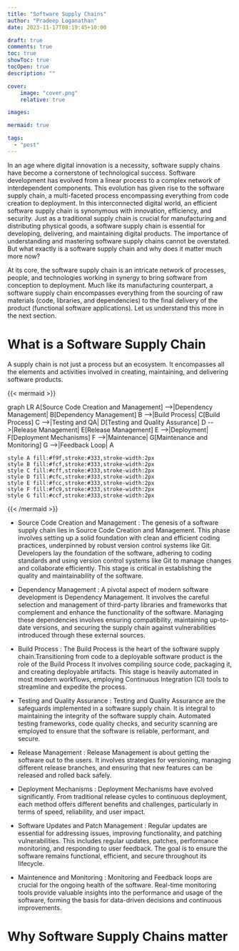 ```yaml
---
title: "Software Supply Chains"
author: "Pradeep Loganathan"
date: 2023-11-17T08:19:45+10:00

draft: true
comments: true
toc: true
showToc: true
tocOpen: true
description: ""

cover:
    image: "cover.png"
    relative: true

images:

mermaid: true

tags:
  - "post"
---
```


In an age where digital innovation is a necessity, software supply chains have become a cornerstone of technological success. Software development has evolved from a linear process to a complex network of interdependent components. This evolution has given rise to the software supply chain, a multi-faceted process encompassing everything from code creation to deployment. In this interconnected digital world, an efficient software supply chain is synonymous with innovation, efficiency, and security. Just as a traditional supply chain is crucial for manufacturing and distributing physical goods, a software supply chain is essential for developing, delivering, and maintaining digital products. The importance of understanding and mastering software supply chains cannot be overstated. But what exactly is a software supply chain and why does it matter much more now?

At its core, the software supply chain is an intricate network of processes, people, and technologies working in synergy to bring software from conception to deployment. Much like its manufacturing counterpart, a software supply chain encompasses everything from the sourcing of raw materials (code, libraries, and dependencies) to the final delivery of the product (functional software applications). Let us understand this more in the next section.

# What is a Software Supply Chain

A supply chain is not just a process but an ecosystem. It encompasses all the elements and activities involved in creating, maintaining, and delivering software products.

{{< mermaid >}}

graph LR
    A[Source Code Creation and Management] -->|Dependency Management| B[Dependency Management]
    B -->|Build Process| C[Build Process]
    C -->|Testing and QA| D[Testing and Quality Assurance]
    D -->|Release Management| E[Release Management]
    E -->|Deployment| F[Deployment Mechanisms]
    F -->|Maintenance| G[Maintenance and Monitoring]
    G -->|Feedback Loop| A

    style A fill:#f9f,stroke:#333,stroke-width:2px
    style B fill:#fcf,stroke:#333,stroke-width:2px
    style C fill:#cff,stroke:#333,stroke-width:2px
    style D fill:#cfc,stroke:#333,stroke-width:2px
    style E fill:#fcc,stroke:#333,stroke-width:2px
    style F fill:#fc9,stroke:#333,stroke-width:2px
    style G fill:#ccf,stroke:#333,stroke-width:2px

{{< /mermaid >}}

- Source Code Creation and Management : The genesis of a software supply chain lies in Source Code Creation and Management. This phase involves setting up a solid foundation with clean and efficient coding practices, underpinned by robust version control systems like Git. Developers lay the foundation of the software, adhering to coding standards and using version control systems like Git to manage changes and collaborate efficiently. This stage is critical in establishing the quality and maintainability of the software.

- Dependency Management : A pivotal aspect of modern software development is Dependency Management. It involves the careful selection and management of third-party libraries and frameworks that complement and enhance the functionality of the software. Managing these dependencies involves ensuring compatibility, maintaining up-to-date versions, and securing the supply chain against vulnerabilities introduced through these external sources.

- Build Process : The Build Process is the heart of the software supply chain.Transitioning from code to a deployable software product is the role of the Build Process It involves compiling source code, packaging it, and creating deployable artifacts. This stage is heavily automated in most modern workflows, employing Continuous Integration (CI) tools to streamline and expedite the process.

- Testing and Quality Assurance : Testing and Quality Assurance are the safeguards implemented in a software supply chain. It is integral to maintaining the integrity of the software supply chain. Automated testing frameworks, code quality checks, and security scanning are employed to ensure that the software is reliable, performant, and secure.

- Release Management : Release Management is about getting the software out to the users. It involves strategies for versioning, managing different release branches, and ensuring that new features can be released and rolled back safely.

- Deployment Mechanisms : Deployment Mechanisms have evolved significantly. From traditional release cycles to continuous deployment, each method offers different benefits and challenges, particularly in terms of speed, reliability, and user impact.

- Software Updates and Patch Management : Regular updates are essential for addressing issues, improving functionality, and patching vulnerabilities. This includes regular updates, patches, performance monitoring, and responding to user feedback. The goal is to ensure the software remains functional, efficient, and secure throughout its lifecycle.

- Maintenence and Monitoring :  Monitoring and Feedback loops are crucial for the ongoing health of the software. Real-time monitoring tools provide valuable insights into the performance and usage of the software, forming the basis for data-driven decisions and continuous improvements.

# Why Software Supply Chains matter
